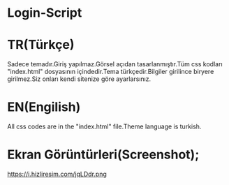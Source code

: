 # Login-Script

# TR(Türkçe)
Sadece temadır.Giriş yapılmaz.Görsel açıdan tasarlanmıştır.Tüm css kodları "index.html" dosyasının içindedir.Tema türkçedir.Bilgiler girilince biryere girilmez.Siz onları kendi sitenize göre ayarlarsınız.

# EN(Engilish)
All css codes are in the "index.html" file.Theme language is turkish.

# Ekran Görüntürleri(Screenshot);
https://i.hizliresim.com/jqLDdr.png
